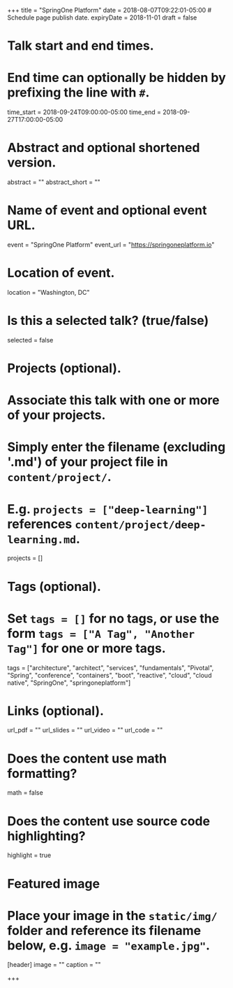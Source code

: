 +++
title = "SpringOne Platform"
date = 2018-08-07T09:22:01-05:00  # Schedule page publish date.
expiryDate = 2018-11-01
draft = false

# Talk start and end times.
#   End time can optionally be hidden by prefixing the line with `#`.
time_start = 2018-09-24T09:00:00-05:00
time_end = 2018-09-27T17:00:00-05:00

# Abstract and optional shortened version.
abstract = ""
abstract_short = ""

# Name of event and optional event URL.
event = "SpringOne Platform"
event_url = "https://springoneplatform.io"

# Location of event.
location = "Washington, DC"

# Is this a selected talk? (true/false)
selected = false

# Projects (optional).
#   Associate this talk with one or more of your projects.
#   Simply enter the filename (excluding '.md') of your project file in `content/project/`.
#   E.g. `projects = ["deep-learning"]` references `content/project/deep-learning.md`.
projects = []

# Tags (optional).
#   Set `tags = []` for no tags, or use the form `tags = ["A Tag", "Another Tag"]` for one or more tags.
tags = ["architecture", "architect", "services", "fundamentals", "Pivotal", "Spring", "conference", "containers", "boot", "reactive", "cloud", "cloud native", "SpringOne", "springoneplatform"]

# Links (optional).
url_pdf = ""
url_slides = ""
url_video = ""
url_code = ""

# Does the content use math formatting?
math = false

# Does the content use source code highlighting?
highlight = true

# Featured image
# Place your image in the `static/img/` folder and reference its filename below, e.g. `image = "example.jpg"`.
[header]
image = ""
caption = ""

+++
